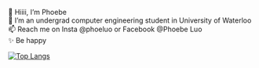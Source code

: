 👋 Hiiii, I’m Phoebe  
🌱 I’m an undergrad computer engineering student in University of Waterloo  
📫 Reach me on Insta @phoeluo or Facebook @Phoebe Luo  
✨ Be happy
  
[![Top Langs](https://github-readme-stats.vercel.app/api/top-langs/?username=luophoe&layout=compact)](https://github.com/anuraghazra/github-readme-stats)

